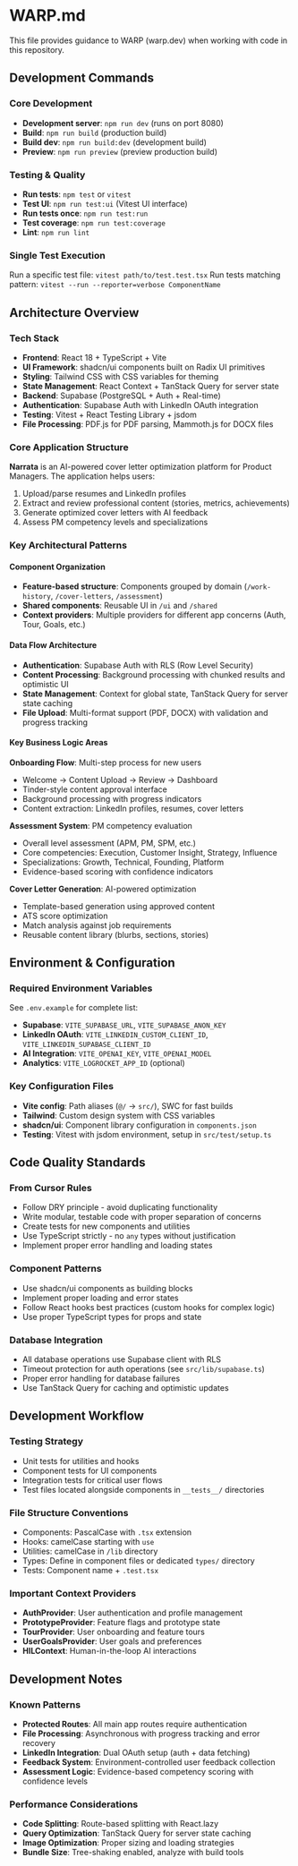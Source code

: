 # WARP.md

This file provides guidance to WARP (warp.dev) when working with code in this repository.

## Development Commands

### Core Development
- **Development server**: `npm run dev` (runs on port 8080)
- **Build**: `npm run build` (production build)
- **Build dev**: `npm run build:dev` (development build)
- **Preview**: `npm run preview` (preview production build)

### Testing & Quality
- **Run tests**: `npm test` or `vitest`
- **Test UI**: `npm run test:ui` (Vitest UI interface)
- **Run tests once**: `npm run test:run`
- **Test coverage**: `npm run test:coverage`
- **Lint**: `npm run lint`

### Single Test Execution
Run a specific test file: `vitest path/to/test.test.tsx`
Run tests matching pattern: `vitest --run --reporter=verbose ComponentName`

## Architecture Overview

### Tech Stack
- **Frontend**: React 18 + TypeScript + Vite
- **UI Framework**: shadcn/ui components built on Radix UI primitives
- **Styling**: Tailwind CSS with CSS variables for theming
- **State Management**: React Context + TanStack Query for server state
- **Backend**: Supabase (PostgreSQL + Auth + Real-time)
- **Authentication**: Supabase Auth with LinkedIn OAuth integration
- **Testing**: Vitest + React Testing Library + jsdom
- **File Processing**: PDF.js for PDF parsing, Mammoth.js for DOCX files

### Core Application Structure

**Narrata** is an AI-powered cover letter optimization platform for Product Managers. The application helps users:
1. Upload/parse resumes and LinkedIn profiles 
2. Extract and review professional content (stories, metrics, achievements)
3. Generate optimized cover letters with AI feedback
4. Assess PM competency levels and specializations

### Key Architectural Patterns

#### Component Organization
- **Feature-based structure**: Components grouped by domain (`/work-history`, `/cover-letters`, `/assessment`)
- **Shared components**: Reusable UI in `/ui` and `/shared`
- **Context providers**: Multiple providers for different app concerns (Auth, Tour, Goals, etc.)

#### Data Flow Architecture
- **Authentication**: Supabase Auth with RLS (Row Level Security)
- **Content Processing**: Background processing with chunked results and optimistic UI
- **State Management**: Context for global state, TanStack Query for server state caching
- **File Upload**: Multi-format support (PDF, DOCX) with validation and progress tracking

#### Key Business Logic Areas

**Onboarding Flow**: Multi-step process for new users
- Welcome → Content Upload → Review → Dashboard
- Tinder-style content approval interface
- Background processing with progress indicators
- Content extraction: LinkedIn profiles, resumes, cover letters

**Assessment System**: PM competency evaluation
- Overall level assessment (APM, PM, SPM, etc.)
- Core competencies: Execution, Customer Insight, Strategy, Influence  
- Specializations: Growth, Technical, Founding, Platform
- Evidence-based scoring with confidence indicators

**Cover Letter Generation**: AI-powered optimization
- Template-based generation using approved content
- ATS score optimization
- Match analysis against job requirements
- Reusable content library (blurbs, sections, stories)

## Environment & Configuration

### Required Environment Variables
See `.env.example` for complete list:
- **Supabase**: `VITE_SUPABASE_URL`, `VITE_SUPABASE_ANON_KEY`
- **LinkedIn OAuth**: `VITE_LINKEDIN_CUSTOM_CLIENT_ID`, `VITE_LINKEDIN_SUPABASE_CLIENT_ID`
- **AI Integration**: `VITE_OPENAI_KEY`, `VITE_OPENAI_MODEL`
- **Analytics**: `VITE_LOGROCKET_APP_ID` (optional)

### Key Configuration Files
- **Vite config**: Path aliases (`@/` → `src/`), SWC for fast builds
- **Tailwind**: Custom design system with CSS variables
- **shadcn/ui**: Component library configuration in `components.json`
- **Testing**: Vitest with jsdom environment, setup in `src/test/setup.ts`

## Code Quality Standards

### From Cursor Rules
- Follow DRY principle - avoid duplicating functionality
- Write modular, testable code with proper separation of concerns
- Create tests for new components and utilities
- Use TypeScript strictly - no `any` types without justification
- Implement proper error handling and loading states

### Component Patterns
- Use shadcn/ui components as building blocks
- Implement proper loading and error states
- Follow React hooks best practices (custom hooks for complex logic)
- Use proper TypeScript types for props and state

### Database Integration
- All database operations use Supabase client with RLS
- Timeout protection for auth operations (see `src/lib/supabase.ts`)
- Proper error handling for database failures
- Use TanStack Query for caching and optimistic updates

## Development Workflow

### Testing Strategy
- Unit tests for utilities and hooks
- Component tests for UI components
- Integration tests for critical user flows
- Test files located alongside components in `__tests__/` directories

### File Structure Conventions
- Components: PascalCase with `.tsx` extension
- Hooks: camelCase starting with `use`
- Utilities: camelCase in `/lib` directory
- Types: Define in component files or dedicated `types/` directory
- Tests: Component name + `.test.tsx`

### Important Context Providers
- **AuthProvider**: User authentication and profile management
- **PrototypeProvider**: Feature flags and prototype state
- **TourProvider**: User onboarding and feature tours
- **UserGoalsProvider**: User goals and preferences
- **HILContext**: Human-in-the-loop AI interactions

## Development Notes

### Known Patterns
- **Protected Routes**: All main app routes require authentication
- **File Processing**: Asynchronous with progress tracking and error recovery
- **LinkedIn Integration**: Dual OAuth setup (auth + data fetching)
- **Feedback System**: Environment-controlled user feedback collection
- **Assessment Logic**: Evidence-based competency scoring with confidence levels

### Performance Considerations
- **Code Splitting**: Route-based splitting with React.lazy
- **Query Optimization**: TanStack Query for server state caching
- **Image Optimization**: Proper sizing and loading strategies
- **Bundle Size**: Tree-shaking enabled, analyze with build tools